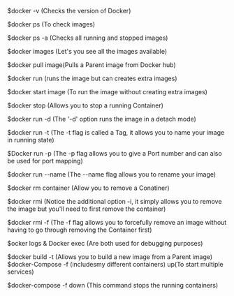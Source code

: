 $docker -v (Checks the version of Docker)

$docker ps (To check images)

$docker ps -a (Checks all running and stopped images)

$docker images (Let's you see all the images available)

$docker pull image(Pulls a Parent image from Docker hub)

$docker run <imagename> (runs the image but can creates extra images)

$docker start image (To run the image without creating extra images)

$docker stop (Allows you to stop a running Container)

$docker run -d (The '-d' option runs the image in a detach mode)

$docker run -t (The -t flag is called a Tag, it allows you to name your image in running state)

$Docker run -p (The -p flag allows you to give a Port number and can also be used for port mapping)

$docker run --name (The --name flag allows you to rename your image)

$docker rm container <Container name> (Allow you to remove a Conatiner)

$docker rmi (Notice the additional option -i, it simply allows you to remove the image but you'll need to first remove the container)

$docker rmi -f (The -f flag allows you to forcefully remove an image without having to go through removing the Container first)

$ocker logs & Docker exec (Are both used for debugging purposes)

$docker build -t <directoryname> (Allows you to build a new image from a Parent image)
$docker-Compose -f <filename> (includesmy different containers) up(To start multiple services)

$docker-compose -f <filename> down (This command stops the running containers)